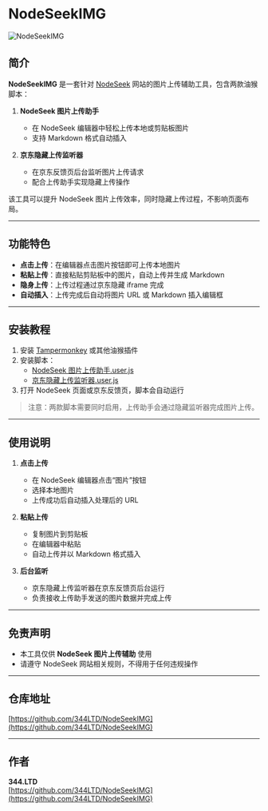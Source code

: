 # NodeSeekIMG

![NodeSeekIMG](https://raw.githubusercontent.com/344LTD/NodeSeekIMG/main/screenshot.png) <!-- 可替换为实际截图链接 -->

## 简介
**NodeSeekIMG** 是一套针对 [NodeSeek](https://www.nodeseek.com/) 网站的图片上传辅助工具，包含两款油猴脚本：  

1. **NodeSeek 图片上传助手**  
   - 在 NodeSeek 编辑器中轻松上传本地或剪贴板图片  
   - 支持 Markdown 格式自动插入  

2. **京东隐藏上传监听器**  
   - 在京东反馈页后台监听图片上传请求  
   - 配合上传助手实现隐藏上传操作  

该工具可以提升 NodeSeek 图片上传效率，同时隐藏上传过程，不影响页面布局。

---

## 功能特色

- **点击上传**：在编辑器点击图片按钮即可上传本地图片  
- **粘贴上传**：直接粘贴剪贴板中的图片，自动上传并生成 Markdown  
- **隐身上传**：上传过程通过京东隐藏 iframe 完成  
- **自动插入**：上传完成后自动将图片 URL 或 Markdown 插入编辑框  

---

## 安装教程

1. 安装 [Tampermonkey](https://www.tampermonkey.net/) 或其他油猴插件  
2. 安装脚本：
   - [NodeSeek 图片上传助手.user.js](./NodeSeek%20图片上传助手.user.js)  
   - [京东隐藏上传监听器.user.js](./京东隐藏上传监听器.user.js)  
3. 打开 NodeSeek 页面或京东反馈页，脚本会自动运行  

> 注意：两款脚本需要同时启用，上传助手会通过隐藏监听器完成图片上传。

---

## 使用说明

1. **点击上传**  
   - 在 NodeSeek 编辑器点击“图片”按钮  
   - 选择本地图片  
   - 上传成功后自动插入处理后的 URL  

2. **粘贴上传**  
   - 复制图片到剪贴板  
   - 在编辑器中粘贴  
   - 自动上传并以 Markdown 格式插入  

3. **后台监听**  
   - 京东隐藏上传监听器在京东反馈页后台运行  
   - 负责接收上传助手发送的图片数据并完成上传  

---

## 免责声明

- 本工具仅供 **NodeSeek 图片上传辅助** 使用  
- 请遵守 NodeSeek 网站相关规则，不得用于任何违规操作  

---

## 仓库地址

[https://github.com/344LTD/NodeSeekIMG](https://github.com/344LTD/NodeSeekIMG)

---

## 作者

**344.LTD**  
[https://github.com/344LTD/NodeSeekIMG](https://github.com/344LTD/NodeSeekIMG)
